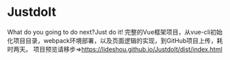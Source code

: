 # JustdoIt
What do you going to do next?Just do it!
完整的Vue框架项目，从vue-cli初始化项目目录，webpack环境部署，以及页面逻辑的实现，到GitHub项目上传，耗时两天。
项目预览请移步=>https://lideshou.github.io/JustdoIt/dist/index.html
